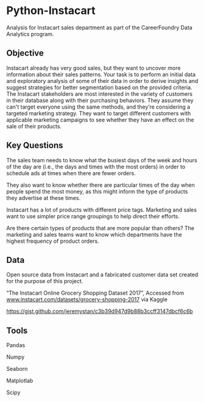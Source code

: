 # Python-Instacart
Analysis for Instacart sales department as part of the CareerFoundry Data Analytics program.
## Objective
Instacart already has very good sales, but they want to uncover more information about their sales patterns. Your task is to perform an initial data and exploratory analysis of some of their data in order to derive insights and suggest strategies for better segmentation based on the provided criteria. The Instacart stakeholders are most interested in the variety of customers in their database along with their purchasing behaviors. They assume they can't target everyone using the same methods, and they’re considering a targeted marketing strategy. They want to target different customers with applicable marketing campaigns to see whether they have an effect on the sale of their products.
## Key Questions
The sales team needs to know what the busiest days of the week and hours of the day are (i.e., the days and times with the most orders) in order to schedule ads at times when there are fewer orders.

They also want to know whether there are particular times of the day when people spend the most money, as this might inform the type of products they advertise at these times.

Instacart has a lot of products with different price tags. Marketing and sales want to use simpler price range groupings to help direct their efforts.

Are there certain types of products that are more popular than others? The marketing and sales teams want to know which departments have the highest frequency of product orders.
## Data
Open source data from Instacart and a fabricated customer data set created for the purpose of this project.

“The Instacart Online Grocery Shopping Dataset 2017”, Accessed from www.instacart.com/datasets/grocery-shopping-2017 via Kaggle

https://gist.github.com/jeremystan/c3b39d947d9b88b3ccff3147dbcf6c6b
## Tools
Pandas

Numpy

Seaborn

Matplotlab

Scipy
